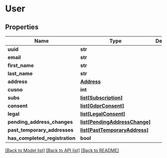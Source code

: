 # User

## Properties
Name | Type | Description | Notes
------------ | ------------- | ------------- | -------------
**uuid** | **str** |  | 
**email** | **str** |  | 
**first_name** | **str** |  | [optional] 
**last_name** | **str** |  | [optional] 
**address** | [**Address**](Address.md) |  | [optional] 
**cusno** | **int** |  | 
**subs** | [**list[Subscription]**](Subscription.md) |  | 
**consent** | [**list[GdprConsent]**](GdprConsent.md) |  | 
**legal** | [**list[LegalConsent]**](LegalConsent.md) |  | 
**pending_address_changes** | [**list[PendingAddressChange]**](PendingAddressChange.md) |  | [optional] 
**past_temporary_addresses** | [**list[PastTemporaryAddress]**](PastTemporaryAddress.md) |  | 
**has_completed_registration** | **bool** |  | 

[[Back to Model list]](../README.md#documentation-for-models) [[Back to API list]](../README.md#documentation-for-api-endpoints) [[Back to README]](../README.md)


